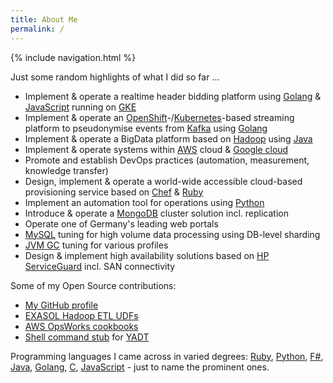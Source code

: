 ```yaml
---
title: About Me
permalink: /
---
```


{% include navigation.html %}

Just some random highlights of what I did so far ...
* Implement & operate a realtime header bidding platform using [Golang](https://golang.org/) & [JavaScript](https://ecma-international.org/ecma-262/) running on [GKE](https://cloud.google.com/kubernetes-engine/)
* Implement & operate an [OpenShift](https://www.openshift.com/)-/[Kubernetes](https://kubernetes.io/)-based streaming platform to pseudonymise events from [Kafka](https://kafka.apache.org/) using [Golang](https://golang.org/)
* Implement & operate a BigData platform based on [Hadoop](https://hadoop.apache.org/) using [Java](https://www.java.com/)
* Implement & operate systems within [AWS](https://aws.amazon.com/) cloud & [Google cloud](https://cloud.google.com/)
* Promote and establish DevOps practices (automation, measurement, knowledge transfer)
* Design, implement & operate a world-wide accessible cloud-based provisioning service based on [Chef](https://www.chef.io/) & [Ruby](https://www.ruby-lang.org/)
* Implement an automation tool for operations using [Python](https://www.python.org/)
* Introduce & operate a [MongoDB](https://www.mongodb.com/) cluster solution incl. replication
* Operate one of Germany's leading web portals
* [MySQL](https://www.mysql.com/) tuning for high volume data processing using DB-level sharding
* [JVM GC](https://www.oracle.com/technetwork/java/javase/tech/index-jsp-140228.html) tuning for various profiles
* Design & implement high availability solutions based on [HP ServiceGuard](https://www.hpe.com/us/en/product-catalog/detail/pip.4162060.html) incl. SAN connectivity

Some of my Open Source contributions:
* [My GitHub profile](https://github.com/ujuettner)
* [EXASOL Hadoop ETL UDFs](https://github.com/EXASOL/hadoop-etl-udfs)
* [AWS OpsWorks cookbooks](https://github.com/aws/opsworks-cookbooks/)
* [Shell command stub](https://github.com/yadt/shtub) for [YADT](https://www.yadt-project.org/)

Programming languages I came across in varied degrees: [Ruby](https://www.ruby-lang.org/), [Python](https://www.python.org/), [F#](https://fsharp.org/), [Java](https://www.java.com/), [Golang](https://golang.org/), [C](http://www.open-std.org/jtc1/sc22/wg14/), [JavaScript](https://ecma-international.org/ecma-262/) - just to name the prominent ones.
